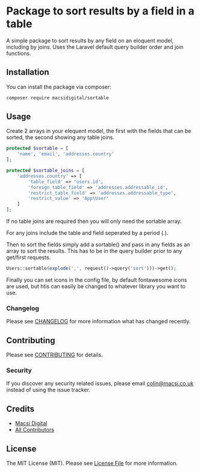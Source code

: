 # Package to sort results by a field in a table

A simple package to sort results by any field on an eloquent model, including by joins.  Uses the Laravel default query builder order and join functions.

## Installation

You can install the package via composer:

```bash
composer require macsidigital/sortable
```

## Usage

Create 2 arrays in your elequent model, the first with the fields that can be sorted, the second showing any table joins.

``` php
protected $sortable = [
    'name', 'email', 'addresses.country'
];

protected $sortable_joins = [
    'addresses.country' => [
        'table_field' => 'users.id',
        'foreign_table_field' => 'addresses.addressable_id',
        'restrict_table_field' => 'addresses.addressable_type',
        'restrict_value' => 'App\User'
    ]
];
```

If no table joins are required then you will only need the sortable array.

For any joins include the table and field seperated by a period (.).

Then to sort the fields simply add a sortable() and pass in any fields as an array to sort the results. This has to be in the query builder prior to any get/first requests.

``` php
Users::sortable(explode(',', request()->query('sort')))->get();
```

Finally you can set icons in the config file, by default fontawesome icons are used, but htis can easily be changed to whatever library you want to use.

### Changelog

Please see [CHANGELOG](CHANGELOG.md) for more information what has changed recently.

## Contributing

Please see [CONTRIBUTING](CONTRIBUTING.md) for details.

### Security

If you discover any security related issues, please email colin@macsi.co.uk instead of using the issue tracker.

## Credits

- [Macsi Digital](https://github.com/mancsidigital)
- [All Contributors](../../contributors)

## License

The MIT License (MIT). Please see [License File](LICENSE.md) for more information.
